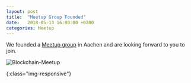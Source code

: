 ```yaml
---
layout: post
title:  "Meetup Group Founded"
date:   2018-05-13 16:00:00 +0200
categories: Meetup
---
```

We founded a [Meetup group][meetup] in Aachen and are looking forward to you to join.

![Blockchain-Meetup]

[meetup]: https://www.meetup.com/de-DE/Blockchain-Decentralized-Systems
[Blockchain-Meetup]: ./../../../../assets/img/BlockchainMeetup.png
{:class="img-responsive"}


